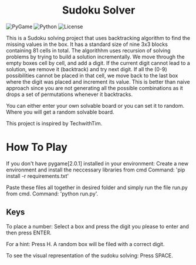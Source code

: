 <h1 align='center'>Sudoku Solver</h1>

![PyGame][1] ![Python][2] ![License][3]
 
This is a Sudoku solving project that uses backtracking algorithm to find the missing values in the box.
It has a standard size of nine 3x3 blocks containing 81 cells in total. The algorithhm uses recursion of solving problems by trying to build a solution incrementally. We move through the empty boxes cell by cell, and add a digit. If the current digit cannot lead to a solution, we remove it (backtrack) and try next digit. If all the (0-9) possibilities cannot be placed in that cell, we move back to the last box where the digit was placed and increment its value. 
This is better than naive approach since you are not generating all the possible combinations as it drops a set of permutations whenever it backtracks.

You can either enter your own solvable board or you can set it to random. Where you will get a random solvable board.

This project is inspired by TechwithTim.

# How To Play

If you don't have pygame[2.0.1] installed in your environment:
  Create a new environment and install the neccessary libraries from cmd
  Command: 'pip install -r requirements.txt'

Paste these files all together in desired folder and simply run the file run.py from cmd. 
Command: 'python run.py'.

## Keys
To place a number: Select a box and press the digit you please to enter and then press ENTER.

For a hint: Press H. A random box will be filed with a correct digit.

To see the visual representation of the sudoku solving: Press SPACE.

[1]: https://img.shields.io/badge/pygame-1.9.6-red
[2]: https://img.shields.io/badge/python-3.6.6-blue
[3]: https://img.shields.io/badge/license-MIT-orange
